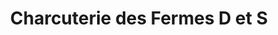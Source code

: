 ---
title: "Charcuterie des Fermes D et S"
url: /may-sur-orne/charcuterie-des-fermes-d-et-s/
shop: Metzgerei
---